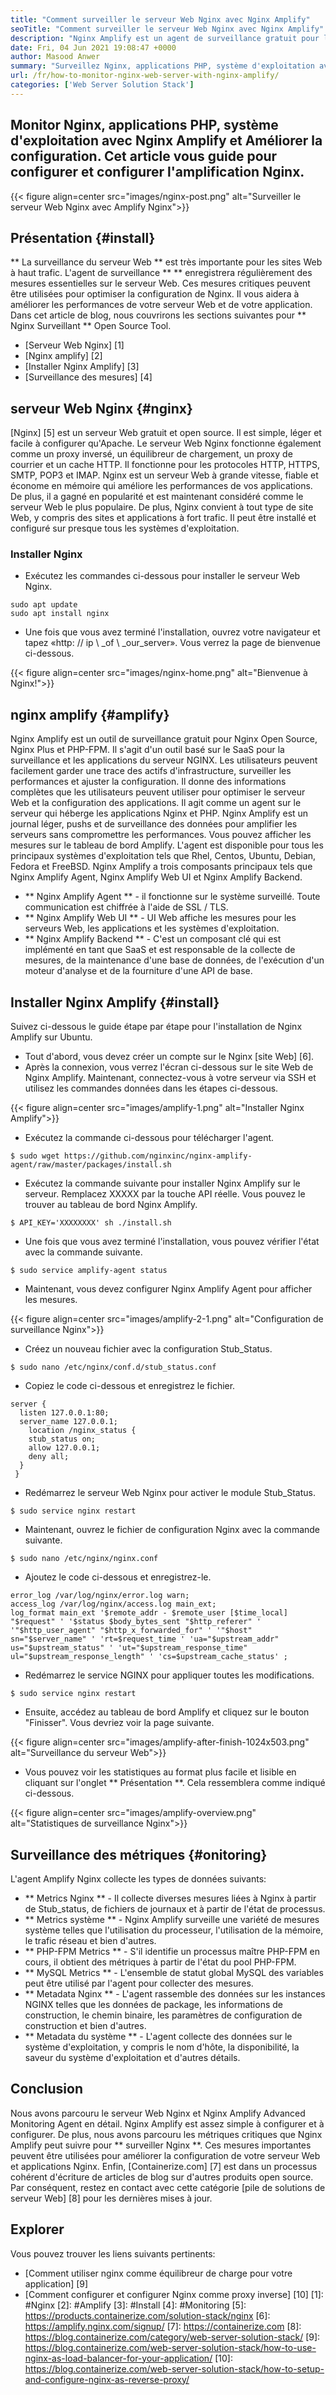 ```yaml
---
title: "Comment surveiller le serveur Web Nginx avec Nginx Amplify" 
seoTitle: "Comment surveiller le serveur Web Nginx avec Nginx Amplify" 
description: "Nginx Amplify est un agent de surveillance gratuit pour le serveur Web Nginx et les applications PHP. Cet article concerne la façon de surveiller le serveur Web Nginx avec Amplify Nginx" 
date: Fri, 04 Jun 2021 19:08:47 +0000
author: Masood Anwer
summary: "Surveillez Nginx, applications PHP, système d'exploitation avec Nginx Amplify et Améliorer la configuration. Cet article vous guide pour configurer et configurer l'amplification Nginx." 
url: /fr/how-to-monitor-nginx-web-server-with-nginx-amplify/
categories: ['Web Server Solution Stack']
---
```


## Monitor Nginx, applications PHP, système d'exploitation avec Nginx Amplify et Améliorer la configuration. Cet article vous guide pour configurer et configurer l'amplification Nginx.

{{< figure align=center src="images/nginx-post.png" alt="Surveiller le serveur Web Nginx avec Amplify Nginx">}}


## Présentation {#install}
** La surveillance du serveur Web ** est très importante pour les sites Web à haut trafic. L'agent de surveillance ** ** enregistrera régulièrement des mesures essentielles sur le serveur Web. Ces mesures critiques peuvent être utilisées pour optimiser la configuration de Nginx. Il vous aidera à améliorer les performances de votre serveur Web et de votre application.
Dans cet article de blog, nous couvrirons les sections suivantes pour ** Nginx Surveillant ** Open Source Tool.
  * [Serveur Web Nginx] [1]
  * [Nginx amplify] [2]
  * [Installer Nginx Amplify] [3]
  * [Surveillance des mesures] [4]

## serveur Web Nginx {#nginx}
[Nginx] [5] est un serveur Web gratuit et open source. Il est simple, léger et facile à configurer qu'Apache. Le serveur Web Nginx fonctionne également comme un proxy inversé, un équilibreur de chargement, un proxy de courrier et un cache HTTP. Il fonctionne pour les protocoles HTTP, HTTPS, SMTP, POP3 et IMAP. Nginx est un serveur Web à grande vitesse, fiable et économe en mémoire qui améliore les performances de vos applications. De plus, il a gagné en popularité et est maintenant considéré comme le serveur Web le plus populaire. De plus, Nginx convient à tout type de site Web, y compris des sites et applications à fort trafic. Il peut être installé et configuré sur presque tous les systèmes d'exploitation.

### Installer Nginx
  * Exécutez les commandes ci-dessous pour installer le serveur Web Nginx.
```
sudo apt update
sudo apt install nginx
```
  * Une fois que vous avez terminé l'installation, ouvrez votre navigateur et tapez «http: // ip \ _of \ _our_server». Vous verrez la page de bienvenue ci-dessous.

{{< figure align=center src="images/nginx-home.png" alt="Bienvenue à Nginx!">}}


## nginx amplify {#amplify}
Nginx Amplify est un outil de surveillance gratuit pour Nginx Open Source, Nginx Plus et PHP-FPM. Il s'agit d'un outil basé sur le SaaS pour la surveillance et les applications du serveur NGINX. Les utilisateurs peuvent facilement garder une trace des actifs d'infrastructure, surveiller les performances et ajuster la configuration. Il donne des informations complètes que les utilisateurs peuvent utiliser pour optimiser le serveur Web et la configuration des applications. Il agit comme un agent sur le serveur qui héberge les applications Nginx et PHP. Nginx Amplify est un journal léger, pushs et de surveillance des données pour amplifier les serveurs sans compromettre les performances. Vous pouvez afficher les mesures sur le tableau de bord Amplify. L'agent est disponible pour tous les principaux systèmes d'exploitation tels que Rhel, Centos, Ubuntu, Debian, Fedora et FreeBSD. Nginx Amplify a trois composants principaux tels que Nginx Amplify Agent, Nginx Amplify Web UI et Nginx Amplify Backend.
  * ** Nginx Amplify Agent ** - il fonctionne sur le système surveillé. Toute communication est chiffrée à l'aide de SSL / TLS.
  * ** Nginx Amplify Web UI ** - UI Web affiche les mesures pour les serveurs Web, les applications et les systèmes d'exploitation.
  * ** Nginx Amplify Backend ** - C'est un composant clé qui est implémenté en tant que SaaS et est responsable de la collecte de mesures, de la maintenance d'une base de données, de l'exécution d'un moteur d'analyse et de la fourniture d'une API de base.

## Installer Nginx Amplify {#install}
Suivez ci-dessous le guide étape par étape pour l'installation de Nginx Amplify sur Ubuntu.
  * Tout d'abord, vous devez créer un compte sur le Nginx [site Web] [6].
  * Après la connexion, vous verrez l'écran ci-dessous sur le site Web de Nginx Amplify. Maintenant, connectez-vous à votre serveur via SSH et utilisez les commandes données dans les étapes ci-dessous.

{{< figure align=center src="images/amplify-1.png" alt="Installer Nginx Amplify">}}

  * Exécutez la commande ci-dessous pour télécharger l'agent.
```
$ sudo wget https://github.com/nginxinc/nginx-amplify-agent/raw/master/packages/install.sh
```
  * Exécutez la commande suivante pour installer Nginx Amplify sur le serveur. Remplacez XXXXX par la touche API réelle. Vous pouvez le trouver au tableau de bord Nginx Amplify.
```
$ API_KEY='XXXXXXXX' sh ./install.sh
```
  * Une fois que vous avez terminé l'installation, vous pouvez vérifier l'état avec la commande suivante.
```
$ sudo service amplify-agent status
```
  * Maintenant, vous devez configurer Nginx Amplify Agent pour afficher les mesures.

{{< figure align=center src="images/amplify-2-1.png" alt="Configuration de surveillance Nginx">}}

  * Créez un nouveau fichier avec la configuration Stub_Status.
```
$ sudo nano /etc/nginx/conf.d/stub_status.conf
```
  * Copiez le code ci-dessous et enregistrez le fichier.
```
server {
  listen 127.0.0.1:80;
  server_name 127.0.0.1;
    location /nginx_status {
    stub_status on;
    allow 127.0.0.1;
    deny all;
  }
 }
```
  * Redémarrez le serveur Web Nginx pour activer le module Stub_Status.
```
$ sudo service nginx restart
```
  * Maintenant, ouvrez le fichier de configuration Nginx avec la commande suivante.
```
$ sudo nano /etc/nginx/nginx.conf
```
  * Ajoutez le code ci-dessous et enregistrez-le.
```
error_log /var/log/nginx/error.log warn;
access_log /var/log/nginx/access.log main_ext;
log_format main_ext '$remote_addr - $remote_user [$time_local] "$request" ' '$status $body_bytes_sent "$http_referer" ' '"$http_user_agent" "$http_x_forwarded_for" ' '"$host" sn="$server_name" ' 'rt=$request_time ' 'ua="$upstream_addr" us="$upstream_status" ' 'ut="$upstream_response_time" ul="$upstream_response_length" ' 'cs=$upstream_cache_status' ;
```
  * Redémarrez le service NGINX pour appliquer toutes les modifications.
```
$ sudo service nginx restart
```
  * Ensuite, accédez au tableau de bord Amplify et cliquez sur le bouton "Finisser". Vous devriez voir la page suivante.

{{< figure align=center src="images/amplify-after-finish-1024x503.png" alt="Surveillance du serveur Web">}}

  * Vous pouvez voir les statistiques au format plus facile et lisible en cliquant sur l'onglet ** Présentation **. Cela ressemblera comme indiqué ci-dessous.

{{< figure align=center src="images/amplify-overview.png" alt="Statistiques de surveillance Nginx">}}


## Surveillance des métriques {#onitoring}
L'agent Amplify Nginx collecte les types de données suivants:
  * ** Metrics Nginx ** - Il collecte diverses mesures liées à Nginx à partir de Stub_status, de fichiers de journaux et à partir de l'état de processus.
  * ** Metrics système ** - Nginx Amplify surveille une variété de mesures système telles que l'utilisation du processeur, l'utilisation de la mémoire, le trafic réseau et bien d'autres.
  * ** PHP-FPM Metrics ** - S'il identifie un processus maître PHP-FPM en cours, il obtient des métriques à partir de l'état du pool PHP-FPM.
  * ** MySQL Metrics ** - L'ensemble de statut global MySQL des variables peut être utilisé par l'agent pour collecter des mesures.
  * ** Metadata Nginx ** - L'agent rassemble des données sur les instances NGINX telles que les données de package, les informations de construction, le chemin binaire, les paramètres de configuration de construction et bien d'autres.
  * ** Metadata du système ** - L'agent collecte des données sur le système d'exploitation, y compris le nom d'hôte, la disponibilité, la saveur du système d'exploitation et d'autres détails.

## Conclusion
Nous avons parcouru le serveur Web Nginx et Nginx Amplify Advanced Monitoring Agent en détail. Nginx Amplify est assez simple à configurer et à configurer. De plus, nous avons parcouru les métriques critiques que Nginx Amplify peut suivre pour ** surveiller Nginx **. Ces mesures importantes peuvent être utilisées pour améliorer la configuration de votre serveur Web et applications Nginx.
Enfin, [Containerize.com] [7] est dans un processus cohérent d'écriture de articles de blog sur d'autres produits open source. Par conséquent, restez en contact avec cette catégorie [pile de solutions de serveur Web] [8] pour les dernières mises à jour.

## Explorer
Vous pouvez trouver les liens suivants pertinents:
  * [Comment utiliser nginx comme équilibreur de charge pour votre application] [9]
  * [Comment configurer et configurer Nginx comme proxy inverse] [10]
[1]: #Nginx
[2]: #Amplify
[3]: #Install
[4]: #Monitoring
[5]: https://products.containerize.com/solution-stack/nginx
[6]: https://amplify.nginx.com/signup/
[7]: https://containerize.com
[8]: https://blog.containerize.com/category/web-server-solution-stack/
[9]: https://blog.containerize.com/web-server-solution-stack/how-to-use-nginx-as-load-balancer-for-your-application/
[10]: https://blog.containerize.com/web-server-solution-stack/how-to-setup-and-configure-nginx-as-reverse-proxy/

